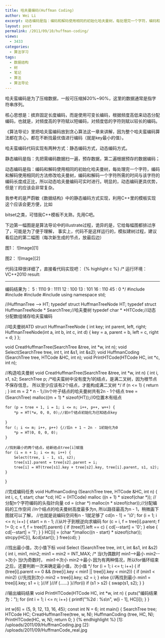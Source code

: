```yaml
---
title: 哈夫曼编码(Huffman Coding)
author: Wei Li
excerpt: 动态编码是指：编码和解码使用相同的初始化哈夫曼树，每处理完一个字符，编码和解码使用相同的方法修改哈夫曼树，编码和解码一个字符所需的时间与该字符的编码长度成正比，所以动态哈夫曼编码可实时进行。明显的，动态编码更具优势，但是丫的应该会非常复杂。
layout: post
permalink: /2011/09/10/huffman-coding/
views:
  - 3433
categories:
  - 算法学习
tags:
  - 数据结构
  - 树
  - 笔记
  - 算法
  - 算法导论
---
```

哈夫蛮编码是为了压缩数据，一般可压缩掉20%~90%，这里的数据通常是指字符串序列。

核心思想是：摈弃固定长度编码，而是使用可变长编码，根据频度高低来动态分配编码，也就是，对频度高的字符赋以短编码，对频度低的字符则赋以较长的编码。

《算法导论》里把哈夫蛮编码放到贪心算法这一章来讲解，因为整个哈夫蛮编码算法都在贪心，都在不断找最优值进行编码（就是key最小的值）。

哈夫蛮编码代码实现有两种方式：静态编码方式，动态编码方式。

静态编码是指：先把需编码数据扫一遍，预存数据，第二遍根据预存的数据编码；

动态编码是指：编码和解码使用相同的初始化哈夫曼树，每处理完一个字符，编码和解码使用相同的方法修改哈夫曼树，编码和解码一个字符所需的时间与该字符的编码长度成正比，所以动态哈夫曼编码可实时进行。明显的，动态编码更具优势，但是丫的应该会非常复杂。

我参考的是严蔚敏《数据结构》中的静态编码方式实现，利用C++里的模板实现这个应该会更方便，比如

bitset之类，可惜我C++模板不太熟，先用C吧。

下边第一幅图是是算法导论中的illustrate过程，诡异的是，它给每幅图都排过序了，可能是为了便于理解，
事实上，代码不是这样运行的，模拟建树过程，建议看后边的第二幅图（每次新生成的节点，放最后边）

图1：
![Image][1]

图2：
![Image][2]

代码注释很详细了，直接看代码实现吧：
{% highlight c %}
/*
运行环境：VC++2010
result:
_____________________________
编码结果为：
 5 : 1110
 9 : 1111
12 : 100
13 : 101
16 : 110
45 : 0
*/
#include<iostream>
#include<cstdio>
#include<cstdlib>
#include<climits>
using namespace std;
  
//HuffmanTree --> HT;
typedef struct HuffmanTreeNode HT;
typedef struct HuffmanTreeNode * SearchTree;//哈夫曼树
typedef char * *HTCode;//动态分配数组储存哈夫蛮编码 
  
//哈夫曼树ATD
struct HuffmanTreeNode {
    int key;
    int parent, left, right;
    HuffmanTreeNode(int a, int b, int c, int d) {
        key = a, parent = b, left = c, right = d;
    }
};
  
void CreatHuffmanTree(SearchTree &tree, int *w, int n);
void Select(SearchTree tree, int t, int &s1, int &s2);
void HuffmanCoding (SearchTree tree, HTCode &HC, int n);
void PrintHTCode(HTCode HC, int *c, int n);
  
//构造哈夫曼树
void CreatHuffmanTree(SearchTree &tree, int *w, int n) {
    int i, s1, s2;
    SearchTree p;
    /*哈夫蛮树中没有度为1的结点，是满二叉树，因为根节点不保存信息，
    所以至少应该有2个结点，才能构成满二叉树  */
    if (n <= 1) {
        return ;
    }
    int m = 2 * n - 1;//n个叶子结点的哈夫曼树共有2n - 1个结点
    tree = (SearchTree) malloc((m + 1) * sizeof(HT));//0位置木有结点
  
    for (p = tree + 1, i = 1; i <= n; i++, p++, w++) {
        *p = HT(*w, 0, 0, 0);//前n个结点初始化为已知结点key 
  
    }
    for (; i <= m; i++, p++) {//后n + 1 ~ 2n - 1初始化为0
        *p = HT(0, 0, 0, 0);
    }
  
    //找到最小的两个结点，给新结点tree[i]赋值
    for (i = n + 1; i <= m; i++) {
        Select(tree, i - 1, s1, s2);
        tree[s1].parent = tree[s2].parent = i;
        tree[i] = HT(tree[s1].key + tree[s2].key, tree[i].parent, s1, s2);
    }
}
  
//完成编码任务
void HuffmanCoding (SearchTree tree, HTCode &HC, int n) {
    int i, c, f, start;
    char *cd;
    HC = (HTCode) malloc ((n + 1) * sizeof(char *)); //分配n个字符编码的头指针向量
    cd = (char *) malloc(n * sizeof(char));//分配编码的工作空间
    //n个结点的哈夫曼树高度最多为n, 所以路径最高为n - 1，稍微画下图就可以了解，
    //也就是说编码空间有n - 1就足够了
    cd[n - 1] = '\0';
    for (i = 1; i <= n; i++) {
        start = n - 1;
        //从叶子到根逆向求编码
        for (c = i, f = tree[i].parent; f != 0; c = f, f = tree[f].parent) {
            if (tree[f].left == c) {
                cd[--start] = '0';
            } else {
                cd[--start] = '1';
            }
        }
        HC[i] = (char *)malloc((n - start) * sizeof(char));
        strcpy(HC[i], &cd[start]);
    }
    free(cd);
}
  
//找出最小值，次小值下标
void Select (SearchTree tree, int t, int &s1, int &s2) {
    int i, min1, min2;
    min1 = min2 = INT_MAX;
    /*  当t为偶数时      min1-->最小
                        min2-->次小
        当t为奇数时， min1->次小
                        min2->最小
        因为有两种情况，所以for循环结束之后，还要判断一次来确定最小值，次小值
    */
    for (i = 1; i <= t; i++) {
        if (tree[i].parent == 0 &&
             (tree[i].key < min1 || tree[i].key < min2)) {
                if (min1 < min2) {//先找到次小
                    min2 = tree[i].key;
                    s2 = i;
                } else {//再找到最小
                    min1 = tree[i].key;
                    s1 = i;
                }//if
             }//if (……)
    }//for(i)
    if (s1 > s2) {
        swap(s1, s2);
    }
}
  
//输出编码结果
void PrintHTCode(HTCode HC, int *w, int n) {
    puts("编码结果为：");
    for (int i = 1; i <= n; i++) {
        printf("%2d : %s\n", w[i - 1], HC[i]);
    }
}
  
int w[6] = {5, 9, 12, 13, 16, 45};
const int N = 6;
int main() {
    SearchTree tree;
    HTCode HC;
    CreatHuffmanTree(tree, w, N);
    HuffmanCoding (tree, HC, N);
    PrintHTCode(HC, w, N);
    return 0;
}
{% endhighlight %}
[1]: /uploads/2011/09/HuffmanCoding.jpg
[2]: /uploads/2011/09/HuffmanCode_real.jpg